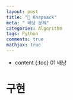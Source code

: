 ```yaml
---
layout: post
title: "🎒 Knapsack"
meta: " 배낭 문제"
categories: Algorithm
tags: Python
comments: true
mathjax: true
---
```




* content
{:toc}
01 배낭

# 구현

